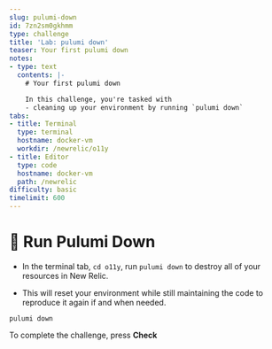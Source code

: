 ```yaml
---
slug: pulumi-down
id: 7zn2sm0gkhmm
type: challenge
title: 'Lab: pulumi down'
teaser: Your first pulumi down
notes:
- type: text
  contents: |-
    # Your first pulumi down

    In this challenge, you're tasked with
    - cleaning up your environment by running `pulumi down`
tabs:
- title: Terminal
  type: terminal
  hostname: docker-vm
  workdir: /newrelic/o11y
- title: Editor
  type: code
  hostname: docker-vm
  path: /newrelic
difficulty: basic
timelimit: 600
---
```


🏁 Run Pulumi Down
=========

- In the terminal tab, `cd o11y`, run `pulumi down` to destroy all of your resources in New Relic.

- This will reset your environment while still maintaining the code to reproduce it again if and when needed.

```
pulumi down
```

To complete the challenge, press **Check**
